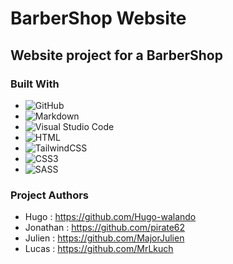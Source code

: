 # BarberShop Website

<h2>Website project for a BarberShop</h2>

### Built With

- ![GitHub](https://img.shields.io/badge/github-%23121011.svg?style=for-the-badge&logo=github&logoColor=white)
- ![Markdown](https://img.shields.io/badge/markdown-%23000000.svg?style=for-the-badge&logo=markdown&logoColor=white)
- ![Visual Studio Code](https://img.shields.io/badge/Visual%20Studio%20Code-0078d7.svg?style=for-the-badge&logo=visual-studio-code&logoColor=white)
- ![HTML](https://img.shields.io/badge/HTML-orange?style=for-the-badge&logo=HTML5)
- ![TailwindCSS](https://img.shields.io/badge/tailwindcss-%2338B2AC.svg?style=for-the-badge&logo=tailwind-css&logoColor=white)
- ![CSS3](https://img.shields.io/badge/css3-%231572B6.svg?style=for-the-badge&logo=css3&logoColor=white)
- ![SASS](https://img.shields.io/badge/SASS-hotpink.svg?style=for-the-badge&logo=SASS&logoColor=white)

### Project Authors

- Hugo : https://github.com/Hugo-walando
- Jonathan : https://github.com/pirate62
- Julien : https://github.com/MajorJulien
- Lucas : https://github.com/MrLkuch
